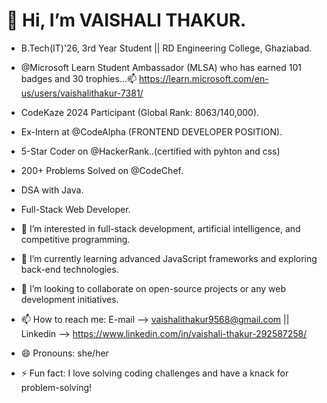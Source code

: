 # 👋 Hi, I’m VAISHALI THAKUR.

- B.Tech(IT)'26, 3rd Year Student || RD Engineering College, Ghaziabad.
- @Microsoft Learn Student Ambassador (MLSA) who has earned 101 badges and 30 trophies...📫 https://learn.microsoft.com/en-us/users/vaishalithakur-7381/
- CodeKaze 2024 Participant (Global Rank: 8063/140,000).
- Ex-Intern at @CodeAlpha (FRONTEND DEVELOPER POSITION).
- 5-Star Coder on @HackerRank..(certified with pyhton and css)
- 200+ Problems Solved on @CodeChef.
- DSA with Java.
- Full-Stack Web Developer.


- 👀 I’m interested in full-stack development, artificial intelligence, and competitive programming.
- 🌱 I’m currently learning advanced JavaScript frameworks and exploring back-end technologies.
- 💞️ I’m looking to collaborate on open-source projects or any web development initiatives.
- 📫 How to reach me: E-mail --> vaishalithakur9568@gmail.com || Linkedin --> https://www.linkedin.com/in/vaishali-thakur-292587258/
- 😄 Pronouns: she/her
- ⚡ Fun fact: I love solving coding challenges and have a knack for problem-solving!


